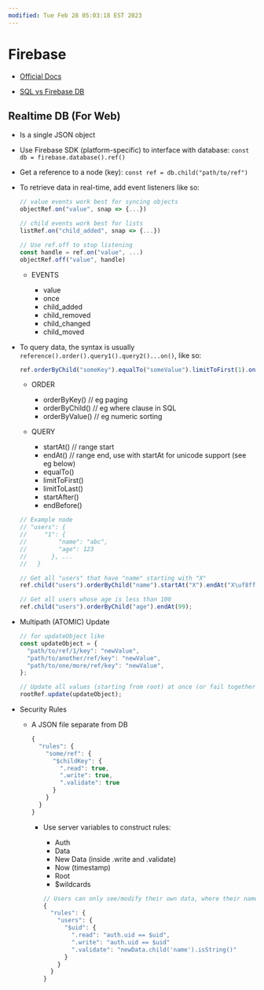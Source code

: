 ```yaml
---
modified: Tue Feb 28 05:03:18 EST 2023
---
```

# Firebase

- [Official Docs](https://firebase.google.com/docs/database)

- [SQL vs Firebase DB](https://www.youtube.com/watch?v=WacqhiI-g_o)

## Realtime DB (For Web)

- Is a single JSON object

- Use Firebase SDK (platform-specific) to interface with database: `const db = firebase.database().ref()`

- Get a reference to a node (key): `const ref = db.child("path/to/ref")`

- To retrieve data in real-time, add event listeners like so:

  ```js
  // value events work best for syncing objects
  objectRef.on("value", snap => {...})

  // child events work best for lists
  listRef.on("child_added", snap => {...})

  // Use ref.off to stop listening
  const handle = ref.on("value", ...)
  objectRef.off("value", handle)
  ```

  - EVENTS

    - value
    - once
    - child_added
    - child_removed
    - child_changed
    - child_moved

- To query data, the syntax is usually `reference().order().query1().query2()...on()`, like so:

  ```js
  ref.orderByChild("someKey").equalTo("someValue").limitToFirst(1).on(...)
  ```

  - ORDER

    - orderByKey() // eg paging
    - orderByChild() // eg where clause in SQL
    - orderByValue() // eg numeric sorting

  - QUERY

    - startAt() // range start
    - endAt() // range end, use with startAt for unicode support (see eg below)
    - equalTo()
    - limitToFirst()
    - limitToLast()
    - startAfter()
    - endBefore()

  ```js
  // Example node
  // "users": {
  //     "1": {
  //         "name": "abc",
  //         "age": 123
  //       }, ...
  //   }

  // Get all "users" that have "name" starting with "X"
  ref.child("users").orderByChild("name").startAt("X").endAt("X\uf8ff");

  // Get all users whose age is less than 100
  ref.child("users").orderByChild("age").endAt(99);
  ```

- Multipath (ATOMIC) Update

  ```js
  // for updateObject like
  const updateObject = {
    "path/to/ref/1/key": "newValue",
    "path/to/another/ref/key": "newValue",
    "path/to/one/more/ref/key": "newValue",
  };

  // Update all values (starting from root) at once (or fail together)
  rootRef.update(updateObject);
  ```

- Security Rules

  - A JSON file separate from DB

    ```js
    {
      "rules": {
        "some/ref": {
          "$childKey": {
            ".read": true,
            ".write": true,
            ".validate": true
          }
        }
      }
    }
    ```

    - Use server variables to construct rules:

      - Auth
      - Data
      - New Data (inside .write and .validate)
      - Now (timestamp)
      - Root
      - $wildcards

      ```js
      // Users can only see/modify their own data, where their name must be a string
      {
        "rules": {
          "users": {
            "$uid": {
              ".read": "auth.uid == $uid",
              ".write": "auth.uid == $uid"
              ".validate": "newData.child('name').isString()"
            }
          }
        }
      }
      ```
